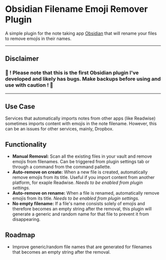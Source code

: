 # Obsidian Filename Emoji Remover Plugin

A simple plugin for the note taking app [Obsidian](https://obsidian.md) that will rename your files to remove emojis in their names.

---

## Disclaimer

### 🔴 ! Please note that this is the first Obsidian plugin I've developed and likely has bugs. Make backups before using and use with caution ! 🔴

---

## Use Case

Services that automatically imports notes from other apps (like Readwise) sometimes imports content with emojis in the note filename. However, this can be an issues for other services, mainly, Dropbox.

## Functionality

-   **Manual Removal:** Scan all the existing files in your vault and remove emojis from filenames. Can be triggered from plugin settings tab or through a command from the command pallette.
-   **Auto-remove on create:** When a new file is created, automatically remove emojis from its title. Useful if you import content from another platform, for exaple Readwise. _Needs to be enabled from plugin settings._
-   **Auto-remove on rename:** When a file is renamed, automatically remove emojis from its title. _Needs to be enabled from plugin settings._
-   **No empty filename:** If a file's name consists solely of emojis and therefore becomes an empty string after the removal, this plugin will generate a generic and random name for that file to prevent it from disappearing.

## Roadmap

-   Improve generic/random file names that are generated for filenames that becomes an empty string after the removal.
